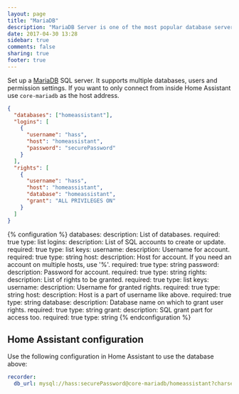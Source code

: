 ```yaml
---
layout: page
title: "MariaDB"
description: "MariaDB Server is one of the most popular database servers in the world."
date: 2017-04-30 13:28
sidebar: true
comments: false
sharing: true
footer: true
---
```


Set up a [MariaDB](https://mariadb.org/) SQL server. It supports multiple databases, users and permission settings. If you want to only connect from inside Home Assistant use `core-mariadb` as the host address.

```json
{
  "databases": ["homeassistant"],
  "logins": [
    {
      "username": "hass",
      "host": "homeassistant",
      "password": "securePassword"
    }
  ],
  "rights": [
    {
      "username": "hass",
      "host": "homeassistant",
      "database": "homeassistant",
      "grant": "ALL PRIVILEGES ON"
    }
  ]
}
```

{% configuration %}
databases:
  description: List of databases.
  required: true
  type: list
logins:
  description: List of SQL accounts to create or update.
  required: true
  type: list
  keys:
    username:
      description: Username for account.
      required: true
      type: string
    host:
      description: Host for account. If you need an account on multiple hosts, use '%'.
      required: true
      type: string
    password:
      description: Password for account.
      required: true
      type: string
rights:
  description: List of rights to be granted.
  required: true
  type: list
  keys:
    username:
      description: Username for granted rights.
      required: true
      type: string
    host:
      description: Host is a part of username like above.
      required: true
      type: string
    database:
      description: Database name on which to grant user rights.
      required: true
      type: string
    grant:
      description: SQL grant part for access too.
      required: true
      type: string
{% endconfiguration %}

## Home Assistant configuration

Use the following configuration in Home Assistant to use the database above:

```yaml
recorder:
  db_url: mysql://hass:securePassword@core-mariadb/homeassistant?charset=utf8
```
